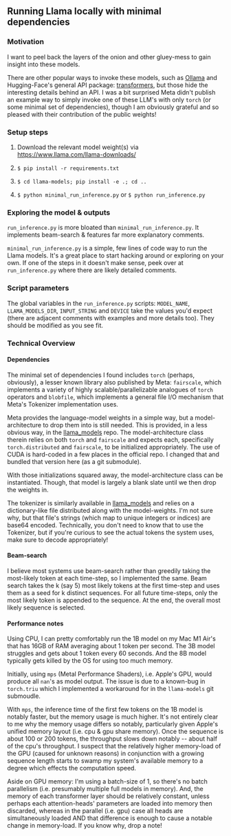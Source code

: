## Running Llama locally with minimal dependencies

### Motivation

I want to peel back the layers of the onion and other gluey-mess to gain insight into these models. 

There are other popular ways to invoke these models, such as [Ollama](https://ollama.com/) and Hugging-Face's general API package: [transformers](https://pypi.org/project/transformers/), but those hide the interesting details behind an API. 
I was a bit surprised Meta didn't publish an example way to simply invoke one of these LLM's with only `torch` (or some minimal set of dependencies), though I am obviously grateful and so pleased with their contribution of the public weights! 

### Setup steps

1. Download the relevant model weight(s) via https://www.llama.com/llama-downloads/

2. `$ pip install -r requirements.txt`

3. `$ cd llama-models; pip install -e .; cd ..`

4. `$ python minimal_run_inference.py` or `$ python run_inference.py`

### Exploring the model & outputs

`run_inference.py` is more bloated than `minimal_run_inference.py`. It implements beam-search & features far more explanatory comments. 

`minimal_run_inference.py` is a simple, few lines of code way to run the Llama models. It's a great place to start hacking around or exploring on your own. If one of the steps in it doesn't make sense, peek over at `run_inference.py` where there are likely detailed comments.

### Script parameters

The global variables in the `run_inference.py` scripts: `MODEL_NAME`, `LLAMA_MODELS_DIR`, `INPUT_STRING` and `DEVICE` take the values you'd expect (there are adjacent comments with examples and more details too). They should be modified as you see fit.

### Technical Overview 

#### Dependencies

The minimal set of dependencies I found includes `torch` (perhaps, obviously), a lesser known library also published by Meta: `fairscale`, which implements a variety of highly scalable/parallelizable analogues of `torch` operators and `blobfile`, which implements a general file I/O mechanism that Meta's Tokenizer implementation uses.

Meta provides the language-model weights in a simple way, but a model-architecture to drop them into is still needed. This is provided, in a less obvious way, in the [llama_models](https://github.com/meta-llama/llama-models) repo. The model-architecture class therein relies on both `torch` and `fairscale` and expects each, specifically `torch.distributed` and `fairscale`, to be initialized appropriately. The use of CUDA is hard-coded in a few places in the official repo. I changed that and bundled that version here (as a git submodule).

With those initializations squared away, the model-architecture class can be instantiated. Though, that model is largely a blank slate until we then drop the weights in.

The tokenizer is similarly available in [llama_models](https://github.com/meta-llama/llama-models) and relies on a dictionary-like file distributed along with the model-weights. I'm not sure why, but that file's strings (which map to unique integers or indices) are base64 encoded. Technically, you don't need to know that to use the Tokenizer, but if you're curious to see the actual tokens the system uses, make sure to decode appropriately!

#### Beam-search

I believe most systems use beam-search rather than greedily taking the most-likely token at each time-step, so I implemented the same. Beam search takes the k (say 5) most likely
tokens at the first time-step and uses them as a seed for k distinct sequences. For all future time-steps, only the most likely token is appended to the sequence. At the end, the overall most likely sequence is selected.

#### Performance notes

Using CPU, I can pretty comfortably run the 1B model on my Mac M1 Air's that has 16GB of RAM averaging about 1 token per second. The 3B model struggles and gets about 1 token every 60 seconds. And the 8B model typically gets killed by the OS for using too much memory. 

Initially, using `mps` (Metal Performance Shaders), i.e. Apple's GPU, would produce all `nan`'s as model output. The issue is due to a known-bug in `torch.triu` which I implemented a workaround for in the `llama-models` git submoudle. 

With `mps`, the inference time of the first few tokens on the 1B model is notably faster, but the memory usage is much higher. It's not entirely clear to me why the memory usage differs so notably, particularly given Apple's unified memory layout (i.e. cpu & gpu share memory). Once the sequence is about 100 or 200 tokens, the throughput slows down notably -- about half of the cpu's throughput. I suspect that the relatively higher memory-load of the GPU (caused for unknown reasons) in conjunction with a growing sequence length starts to swamp my system's available memory to a degree which effects the computation speed.

Aside on GPU memory: I'm using a batch-size of 1, so there's no batch parallelism (i.e. presumably multiple full models in memory). And, the memory of each transformer layer should be relatively constant, unless perhaps each attention-heads' parameters are loaded into memory then discarded, whereas in the parallel (i.e. gpu) case all heads are simultaneously loaded AND that difference is enough to cause a notable change in memory-load. If you know why, drop a note!




